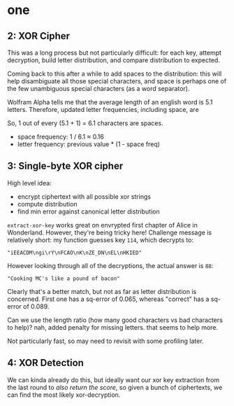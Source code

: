 # one

## 2: XOR Cipher

This was a long process but not particularly difficult: for each key, attempt decryption, build letter distribution, and compare distribution to expected.

Coming back to this after a while to add spaces to the distribution: this will help disambiguate all those special characters, and space is perhaps one of the few unambiguous special characters (as a word separator).

Wolfram Alpha tells me that the average length of an english word is 5.1 letters. Therefore, updated letter frequencies, including space, are

So, 1 out of every (5.1 + 1) = 6.1 characters are spaces.

- space frequency: 1 / 6.1 ≈ 0.16
- letter frequency: previous value * (1 - space freq)

## 3: Single-byte XOR cipher

High level idea:

- encrypt ciphertext with all possible xor strings
- compute distribution
- find min error against canonical letter distribution

`extract-xor-key` works great on envrypted first chapter of Alice in Wonderland. However, they're being tricky here! Challenge message is relatively short: my function guesses key `114`, which decrypts to:

```
"iEEACDM\ngi\rY\nFCAO\nK\nZE_DN\nEL\nHKIED"
```

However looking through all of the decryptions, the actual answer is `88`:

```
"Cooking MC's like a pound of bacon"
```

Clearly that's a better match, but not as far as letter distribution is concerned. First one has a sq-error of 0.065, whereas "correct" has a sq-error of 0.089.

Can we use the length ratio (how many good characters vs bad characters to help)? nah, added penalty for missing letters. that seems to help more.

Not particularly fast, so may need to revisit with some profiling later.

## 4: XOR Detection

We can kinda already do this, but ideally want our xor key extraction from the last round to _also return the score_, so given a bunch of ciphertexts, we can find the most likely xor-decryption.